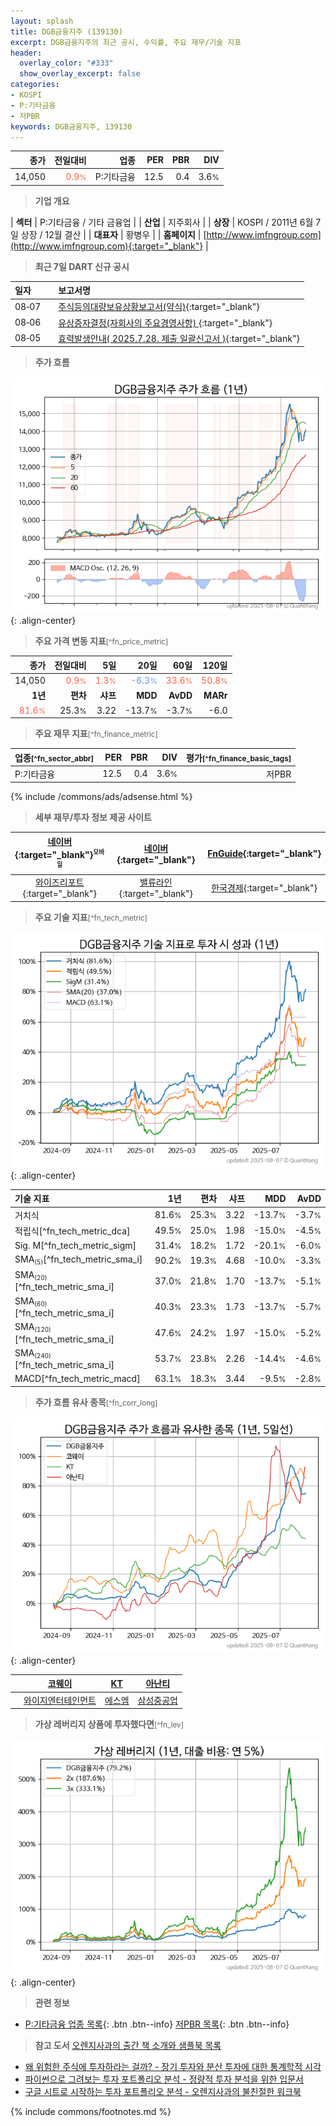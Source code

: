 ```yaml
---
layout: splash
title: DGB금융지주 (139130)
excerpt: DGB금융지주의 최근 공시, 수익률, 주요 재무/기술 지표
header:
  overlay_color: "#333"
  show_overlay_excerpt: false
categories:
- KOSPI
- P:기타금융
- 저PBR
keywords: DGB금융지주, 139130
---
```


| **종가** | **전일대비** | **업종** | **PER** | **PBR** | **DIV** |
| -------: | -----------: | -------: | ------: | ------: | ------: |
| 14,050 | <span style="color: tomato">0.9<small>%</small></span> | P:기타금융 | 12.5 | 0.4 | 3.6<small>%</small> |

<!-- more -->


> **기업 개요**<a id="company"></a>

| <span style="white-space:nowrap;">**섹터**</span> | P:기타금융 / 기타 금융업 |
| <span style="white-space:nowrap;">**산업**</span> | 지주회사 |
| <span style="white-space:nowrap;">**상장**</span> | KOSPI / 2011년 6월 7일 상장 / 12월 결산 |
| <span style="white-space:nowrap;">**대표자**</span> | 황병우 |
| <span style="white-space:nowrap;">**홈페이지**</span> | [http://www.imfngroup.com](http://www.imfngroup.com){:target="_blank"} |


> **최근 7일 DART 신규 공시**<a id="dart"></a>

| **일자** |      | **보고서명** |
| :------- | :--- | :----------- |
| 08&#x2011;07 | | [주식등의대량보유상황보고서(약식)](https://dart.fss.or.kr/dsaf001/main.do?rcpNo=20250807000188){:target="_blank"} |
| 08&#x2011;06 | | [유상증자결정(자회사의 주요경영사항)              ](https://dart.fss.or.kr/dsaf001/main.do?rcpNo=20250806800445){:target="_blank"} |
| 08&#x2011;05 | | [효력발생안내( 2025.7.28. 제출 일괄신고서 )](https://dart.fss.or.kr/dsaf001/main.do?rcpNo=20250728100004){:target="_blank"} |


> **주가 흐름**<a id="price"></a>

![139130](/stock/images/139130.png){: .align-center}


> **주요 가격 변동 지표**<small>[^fn_price_metric]</small>

| **종가** | **전일대비** | **5일** | **20일** | **60일** | **120일** |
| -------: | -----------: | ------: | -------: | -------: | --------: |
| 14,050 | <span style="color: tomato">0.9<small>%</small></span> | <span style="color: tomato">1.3<small>%</small></span> | <span style="color: cornflowerblue">-6.3<small>%</small></span> | <span style="color: tomato">33.6<small>%</small></span> | <span style="color: tomato">50.8<small>%</small></span> |
| **1년** | **편차** | **샤프** | **MDD** | **AvDD** | **MARr** |
| <span style="color: tomato">81.6<small>%</small></span> | 25.3<small>%</small> | 3.22 | -13.7<small>%</small> | -3.7<small>%</small> | -6.0 |


> **주요 재무 지표**<small>[^fn_finance_metric]</small>

| **업종**<small>[^fn_sector_abbr]</small> | **PER** | **PBR** | **DIV** | **평가**<small>[^fn_finance_basic_tags]</small> |
| :--------------------------------------- | ------: | ------: | ------: | ----------------------------------------------: |
| P:기타금융 | 12.5 | 0.4 | 3.6<small>%</small> | 저PBR |



{% include /commons/ads/adsense.html %}

> **세부 재무/투자 정보 제공 사이트**

| [네이버](https://m.stock.naver.com/domestic/stock/139130/finance/summary){:target="_blank"}<sup><small>모바일</small></sup> | [네이버](https://finance.naver.com/item/coinfo.naver?code=139130){:target="_blank"} | [FnGuide](https://comp.fnguide.com/SVO2/ASP/SVD_Invest.asp?gicode=A139130&MenuYn=Y){:target="_blank"} |
| :---: | :---: | :---: |
| [와이즈리포트](https://comp.wisereport.co.kr/company/c1040001.aspx?cmp_cd=139130){:target="_blank"} | [밸류라인](https://www.valueline.co.kr/finance/summary/139130){:target="_blank"} | [한국경제](https://markets.hankyung.com/stock/139130/financial-summary){:target="_blank"} |


> **주요 기술 지표**<small>[^fn_tech_metric]</small>


![139130](/stock/images/139130_tech.png){: .align-center}

| **기술 지표** | **1년** | **편차** | **샤프** | **MDD** | **AvDD** |
| :------------ | ------: | -----------: | -------: | ------: | -------: |
| 거치식 | 81.6<small>%</small> | 25.3<small>%</small> | 3.22 | -13.7<small>%</small> | -3.7<small>%</small> |
| 적립식[^fn_tech_metric_dca] | 49.5<small>%</small> | 25.0<small>%</small> | 1.98 | -15.0<small>%</small> | -4.5<small>%</small> |
| Sig. M[^fn_tech_metric_sigm] | 31.4<small>%</small> | 18.2<small>%</small> | 1.72 | -20.1<small>%</small> | -6.0<small>%</small> |
| SMA<small><sub>(5)</sub></small>[^fn_tech_metric_sma_i] | 90.2<small>%</small> | 19.3<small>%</small> | 4.68 | -10.0<small>%</small> | -3.3<small>%</small> |
| SMA<small><sub>(20)</sub></small>[^fn_tech_metric_sma_i] | 37.0<small>%</small> | 21.8<small>%</small> | 1.70 | -13.7<small>%</small> | -5.1<small>%</small> |
| SMA<small><sub>(60)</sub></small>[^fn_tech_metric_sma_i] | 40.3<small>%</small> | 23.3<small>%</small> | 1.73 | -13.7<small>%</small> | -5.7<small>%</small> |
| SMA<small><sub>(120)</sub></small>[^fn_tech_metric_sma_i] | 47.6<small>%</small> | 24.2<small>%</small> | 1.97 | -15.0<small>%</small> | -5.2<small>%</small> |
| SMA<small><sub>(240)</sub></small>[^fn_tech_metric_sma_i] | 53.7<small>%</small> | 23.8<small>%</small> | 2.26 | -14.4<small>%</small> | -4.6<small>%</small> |
| MACD[^fn_tech_metric_macd] | 63.1<small>%</small> | 18.3<small>%</small> | 3.44 | -9.5<small>%</small> | -2.8<small>%</small> |


> **주가 흐름 유사 종목**<a id="corr"></a><small>[^fn_corr_long]</small>

![139130](/stock/images/139130_corr.png){: .align-center}

|       | [코웨이](/021240/) | [KT](/030200/) | [아난티](/025980/) |
| :---: | :------------------------------------: | :------------------------------------: | :------------------------------------: |
|       | [와이지엔터테인먼트](/122870/) | [에스엠](/041510/) | [삼성중공업](/010140/) |


> **가상 레버리지 상품에 투자했다면**<a id="2x"></a><small>[^fn_lev]</small>

![139130](/stock/images/139130_2x.png){: .align-center}


> **관련 정보**

- [P:기타금융 업종 목록](/stats/sector/kospi_업종_기타금융_종목/){: .btn .btn--info} [저PBR 목록](/fn/fn_low_pbr/){: .btn .btn--info}

> **참고 도서** [오렌지사과의 출간 책 소개와 샘플북 목록](https://kongdori.tistory.com/691)

- [왜 위험한 주식에 투자하라는 걸까? - 장기 투자와 분산 투자에 대한 통계학적 시각](https://kongdori.tistory.com/421)
- [파이썬으로 그려보는 투자 포트폴리오 분석  - 정량적 투자 분석을 위한 입문서](https://kongdori.tistory.com/643)
- [구글 시트로 시작하는 투자 포트폴리오 분석 - 오렌지사과의 불친절한 워크북](https://kongdori.tistory.com/449)


{% include commons/footnotes.md %}